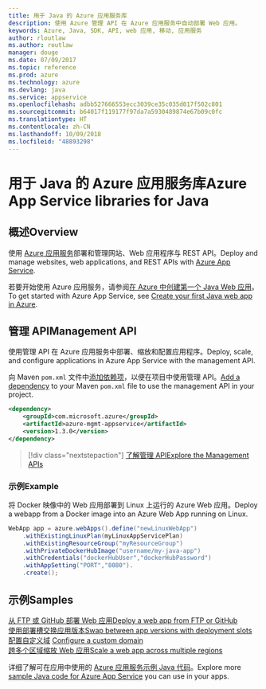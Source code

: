 ```yaml
---
title: 用于 Java 的 Azure 应用服务库
description: 使用 Azure 管理 API 在 Azure 应用服务中自动部署 Web 应用。
keywords: Azure, Java, SDK, API, web 应用, 移动, 应用服务
author: rloutlaw
ms.author: routlaw
manager: douge
ms.date: 07/09/2017
ms.topic: reference
ms.prod: azure
ms.technology: azure
ms.devlang: java
ms.service: appservice
ms.openlocfilehash: adbb527666553ecc3039ce35c035d017f502c801
ms.sourcegitcommit: b64017f119177f97da7a5930489874e67b09c0fc
ms.translationtype: HT
ms.contentlocale: zh-CN
ms.lasthandoff: 10/09/2018
ms.locfileid: "48893298"
---
```

# <a name="azure-app-service-libraries-for-java"></a><span data-ttu-id="3a5e5-104">用于 Java 的 Azure 应用服务库</span><span class="sxs-lookup"><span data-stu-id="3a5e5-104">Azure App Service libraries for Java</span></span>

## <a name="overview"></a><span data-ttu-id="3a5e5-105">概述</span><span class="sxs-lookup"><span data-stu-id="3a5e5-105">Overview</span></span>

<span data-ttu-id="3a5e5-106">使用 [Azure 应用服务](/azure/app-service)部署和管理网站、Web 应用程序与 REST API。</span><span class="sxs-lookup"><span data-stu-id="3a5e5-106">Deploy and manage websites, web applications, and REST APIs with [Azure App Service](/azure/app-service).</span></span>

<span data-ttu-id="3a5e5-107">若要开始使用 Azure 应用服务，请参阅[在 Azure 中创建第一个 Java Web 应用](/azure/app-service-web/app-service-web-get-started-java)。</span><span class="sxs-lookup"><span data-stu-id="3a5e5-107">To get started with Azure App Service, see [Create your first Java web app in Azure](/azure/app-service-web/app-service-web-get-started-java).</span></span>

## <a name="management-api"></a><span data-ttu-id="3a5e5-108">管理 API</span><span class="sxs-lookup"><span data-stu-id="3a5e5-108">Management API</span></span>

<span data-ttu-id="3a5e5-109">使用管理 API 在 Azure 应用服务中部署、缩放和配置应用程序。</span><span class="sxs-lookup"><span data-stu-id="3a5e5-109">Deploy, scale, and configure applications in Azure App Service with the management API.</span></span>

<span data-ttu-id="3a5e5-110">向 Maven `pom.xml` 文件中[添加依赖项](https://maven.apache.org/guides/getting-started/index.html#How_do_I_use_external_dependencies)，以便在项目中使用管理 API。</span><span class="sxs-lookup"><span data-stu-id="3a5e5-110">[Add a dependency](https://maven.apache.org/guides/getting-started/index.html#How_do_I_use_external_dependencies) to your Maven `pom.xml` file to use the management API in your project.</span></span>

```XML
<dependency>
    <groupId>com.microsoft.azure</groupId>
    <artifactId>azure-mgmt-appservice</artifactId>
    <version>1.3.0</version>
</dependency>
```   

> [!div class="nextstepaction"]
> [<span data-ttu-id="3a5e5-111">了解管理 API</span><span class="sxs-lookup"><span data-stu-id="3a5e5-111">Explore the Management APIs</span></span>](/java/api/overview/azure/appservice/management)

### <a name="example"></a><span data-ttu-id="3a5e5-112">示例</span><span class="sxs-lookup"><span data-stu-id="3a5e5-112">Example</span></span>

<span data-ttu-id="3a5e5-113">将 Docker 映像中的 Web 应用部署到 Linux 上运行的 Azure Web 应用。</span><span class="sxs-lookup"><span data-stu-id="3a5e5-113">Deploy a webapp from a Docker image into an Azure Web App running on Linux.</span></span>

```java
WebApp app = azure.webApps().define("newLinuxWebApp")
    .withExistingLinuxPlan(myLinuxAppServicePlan)
    .withExistingResourceGroup("myResourceGroup")
    .withPrivateDockerHubImage("username/my-java-app")
    .withCredentials("dockerHubUser","dockerHubPassword")
    .withAppSetting("PORT","8080").
    .create();
```

## <a name="samples"></a><span data-ttu-id="3a5e5-114">示例</span><span class="sxs-lookup"><span data-stu-id="3a5e5-114">Samples</span></span>

<span data-ttu-id="3a5e5-115">[从 FTP 或 GitHub 部署 Web 应用][1]</span><span class="sxs-lookup"><span data-stu-id="3a5e5-115">[Deploy a web app from FTP or GitHub][1]</span></span>  
<span data-ttu-id="3a5e5-116">[使用部署槽交换应用版本][2]</span><span class="sxs-lookup"><span data-stu-id="3a5e5-116">[Swap between app versions with deployment slots][2]</span></span>  
<span data-ttu-id="3a5e5-117">[配置自定义域][3] </span><span class="sxs-lookup"><span data-stu-id="3a5e5-117">[Configure a custom domain][3] </span></span>  
<span data-ttu-id="3a5e5-118">[跨多个区域缩放 Web 应用][4]</span><span class="sxs-lookup"><span data-stu-id="3a5e5-118">[Scale a web app across multiple regions][4]</span></span>   

<span data-ttu-id="3a5e5-119">详细了解可在应用中使用的 [Azure 应用服务示例 Java 代码](https://azure.microsoft.com/resources/samples/?platform=java&term=appservice)。</span><span class="sxs-lookup"><span data-stu-id="3a5e5-119">Explore more [sample Java code for Azure App Service](https://azure.microsoft.com/resources/samples/?platform=java&term=appservice) you can use in your apps.</span></span>

[1]: ../docs-ref-conceptual/java-sdk-configure-webapp-sources.md
[2]: https://azure.microsoft.com/resources/samples/app-service-java-manage-staging-and-production-slots-for-web-apps/
[3]: https://azure.microsoft.com/resources/samples/app-service-java-manage-web-apps-with-custom-domains/
[4]: https://azure.microsoft.com/resources/samples/app-service-java-scale-web-apps-on-linux/
